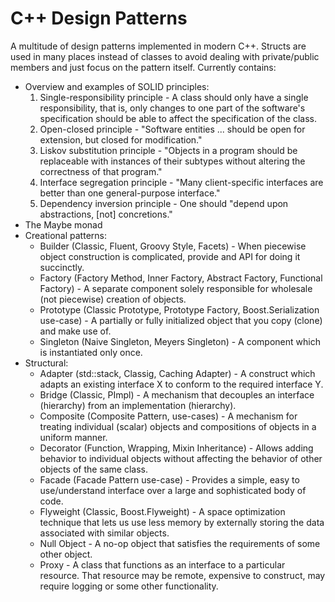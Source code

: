 # C++ Design Patterns

A multitude of design patterns implemented in modern C++. Structs are used in many places instead of classes to avoid
dealing with private/public members and just focus on the pattern itself.
Currently contains:
 - Overview and examples of SOLID principles:
 	1. Single-responsibility principle - A class should only have a single responsibility, that is, only changes to one part of the software's specification should be able to affect the specification of the class.
	2. Open-closed principle - "Software entities ... should be open for extension, but closed for modification."
	3. Liskov substitution principle - "Objects in a program should be replaceable with instances of their subtypes without altering the correctness of that program." 
	4. Interface segregation principle - "Many client-specific interfaces are better than one general-purpose interface."
	5. Dependency inversion principle - One should "depend upon abstractions, [not] concretions." 
 - The Maybe monad
 - Creational patterns:
 	- Builder (Classic, Fluent, Groovy Style, Facets) - When piecewise object construction is complicated, provide and API for doing it succinctly.
	- Factory (Factory Method, Inner Factory, Abstract Factory, Functional Factory) - A separate component solely responsible for wholesale (not piecewise) creation of objects.
	- Prototype (Classic Prototype, Prototype Factory, Boost.Serialization use-case) - A partially or fully initialized object that you copy (clone) and make use of.
	- Singleton (Naive Singleton, Meyers Singleton) - A component which is instantiated only once.
 - Structural:
	- Adapter (std::stack, Classig, Caching Adapter) - A construct which adapts an existing interface X to conform to the required interface Y.
	- Bridge (Classic, PImpl) - A mechanism that decouples an interface (hierarchy) from an implementation (hierarchy).
	- Composite (Composite Pattern, use-cases) - A mechanism for treating individual (scalar) objects and compositions of objects in a uniform manner.
	- Decorator (Function, Wrapping, Mixin Inheritance) - Allows adding behavior to individual objects without affecting the behavior of other objects of the same class.
	- Facade (Facade Pattern use-case) - Provides a simple, easy to use/understand interface over a large and sophisticated body of code.
	- Flyweight (Classic, Boost.Flyweight) - A space optimization technique that lets us use less memory by externally storing the data associated with similar objects.
	- Null Object - A no-op object that satisfies the requirements of some other object.
	- Proxy - A class that functions as an interface to a particular resource. That resource may be remote, expensive to construct, may require logging or some other functionality.

